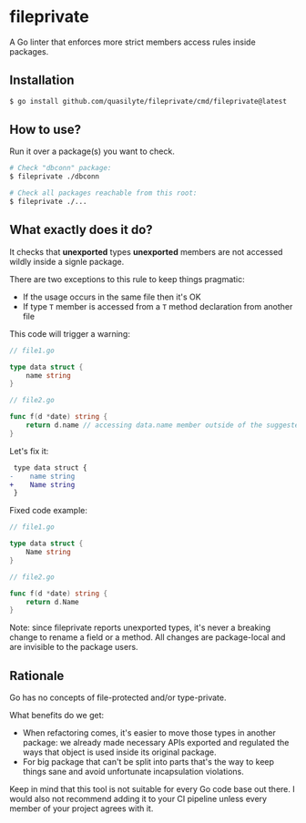 # fileprivate

A Go linter that enforces more strict members access rules inside packages.

## Installation

```bash
$ go install github.com/quasilyte/fileprivate/cmd/fileprivate@latest
```

## How to use?

Run it over a package(s) you want to check.

```bash
# Check "dbconn" package:
$ fileprivate ./dbconn

# Check all packages reachable from this root:
$ fileprivate ./...
```

## What exactly does it do?

It checks that **unexported** types **unexported** members are not accessed wildly inside a signle package.

There are two exceptions to this rule to keep things pragmatic:

* If the usage occurs in the same file then it's OK
* If type `T` member is accessed from a `T` method declaration from another file

This code will trigger a warning:

```go
// file1.go

type data struct {
    name string
}
```
```go
// file2.go

func f(d *date) string {
    return d.name // accessing data.name member outside of the suggested context
}
```

Let's fix it:

```diff
 type data struct {
-    name string
+    Name string 
 }
```

Fixed code example:

```go
// file1.go

type data struct {
    Name string
}
```
```go
// file2.go

func f(d *date) string {
    return d.Name
}
```

Note: since fileprivate reports unexported types, it's never a breaking change to rename a field or a method. All changes are package-local
and are invisible to the package users.

## Rationale

Go has no concepts of file-protected and/or type-private.

What benefits do we get:

* When refactoring comes, it's easier to move those types in another package: we already made necessary APIs exported and regulated the ways that object
  is used inside its original package.
* For big package that can't be split into parts that's the way to keep things sane and avoid unfortunate incapsulation violations.

Keep in mind that this tool is not suitable for every Go code base out there. I would also not recommend adding it to your CI pipeline unless
every member of your project agrees with it. 
